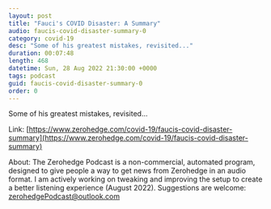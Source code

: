 ```yaml
---
layout: post
title: "Fauci's COVID Disaster: A Summary"
audio: faucis-covid-disaster-summary-0
category: covid-19
desc: "Some of his greatest mistakes, revisited..."
duration: 00:07:48
length: 468
datetime: Sun, 28 Aug 2022 21:30:00 +0000
tags: podcast
guid: faucis-covid-disaster-summary-0
order: 0
---
```

Some of his greatest mistakes, revisited...

Link: [https://www.zerohedge.com/covid-19/faucis-covid-disaster-summary](https://www.zerohedge.com/covid-19/faucis-covid-disaster-summary)

About: The Zerohedge Podcast is a non-commercial, automated program, designed to give people a way to get news from Zerohedge in an audio format.  I am actively working on tweaking and improving the setup to create a better listening experience (August 2022).  Suggestions are welcome: [zerohedgePodcast@outlook.com](mailto:zerohedgePodcast@outlook.com)